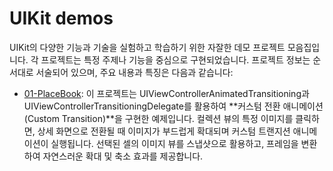 # UIKit demos

UIKit의 다양한 기능과 기술을 실험하고 학습하기 위한 자잘한 데모 프로젝트 모음집입니다.
각 프로젝트는 특정 주제나 기능을 중심으로 구현되었습니다. 프로젝트 정보는 순서대로 서술되어 있으며, 주요 내용과 특징은 다음과 같습니다:


* [01-PlaceBook](/01-PlaceBook/PlaceBook): 이 프로젝트는 UIViewControllerAnimatedTransitioning과 UIViewControllerTransitioningDelegate를 활용하여 **커스텀 전환 애니메이션(Custom Transition)**을 구현한 예제입니다. 컬렉션 뷰의 특정 이미지를 클릭하면, 상세 화면으로 전환될 때 이미지가 부드럽게 확대되며 커스텀 트랜지션 애니메이션이 실행됩니다. 선택된 셀의 이미지 뷰를 스냅샷으로 활용하고, 프레임을 변환하여 자연스러운 확대 및 축소 효과를 제공합니다.
